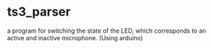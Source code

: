 # ts3_parser
 a program for switching the state of the LED, which corresponds to an active and inactive microphone. (Using arduino)

